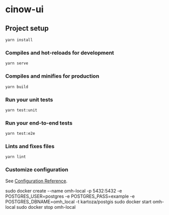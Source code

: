 # cinow-ui

## Project setup

```
yarn install
```

### Compiles and hot-reloads for development

```
yarn serve
```

### Compiles and minifies for production

```
yarn build
```

### Run your unit tests

```
yarn test:unit
```

### Run your end-to-end tests

```
yarn test:e2e
```

### Lints and fixes files

```
yarn lint
```

### Customize configuration

See [Configuration Reference](https://cli.vuejs.org/config/).


sudo docker create --name omh-local -p 5432:5432 -e POSTGRES_USER=postgres -e POSTGRES_PASS=example -e POSTGRES_DBNAME=omh_local -t kartoza/postgis
sudo docker start omh-local
sudo docker stop omh-local